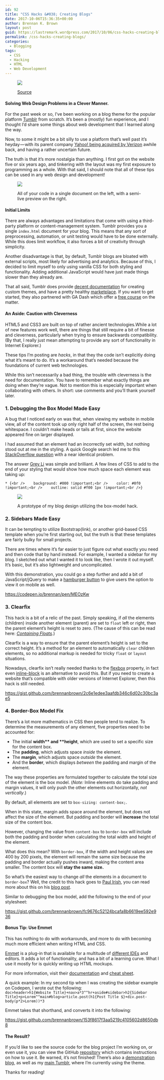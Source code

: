 ```yaml
---
id: 92
title: "CSS Hacks &#038; Creating Blogs"
date: 2017-10-06T15:36:35+00:00
author: Brennan K. Brown
layout: post
guid: https://lastremark.wordpress.com/2017/10/06/css-hacks-creating-blogs/
permalink: /css-hacks-creating-blogs/
categories:
  - Blogging
tags:
  - CSS
  - Hacking
  - HTML
  - Web Development
---
```


<figure class="wp-caption">

<img data-width="1280" data-height="720" src="https://cdn-images-1.medium.com/max/2560/1*Li6bHIrfDgAG27H39y1kXw.jpeg" /> <figcaption class="wp-caption-text"><a href="https://fontsinuse.com/uses/5323/tumblr-logo-2007-2013" target="_blank" rel="noopener noreferrer">Source</a></figcaption></figure>

#### Solving Web Design Problems in a Clever Manner.

<span>F</span>or the past week or so, I’ve been working on a blog theme for the popular platform <a href="https://tumblr.com/" target="_blank" rel="noopener noreferrer">Tumblr</a> from scratch. It’s been a (mostly) fun experience, and I thought I’d share some things about web development that I learned along the way.

Now, to some it might be a bit silly to use a platform that’s well past it’s heyday — with its parent company <a href="https://www.cnbc.com/2017/06/13/verizon-completes-yahoo-acquisition-marissa-mayer-resigns.html" target="_blank" rel="noopener noreferrer">Yahoo! being acquired by Verizon</a> awhile back, and having a rather uncertain future.

The truth is that it’s more nostalgia than anything. I first got on the website five or six years ago, and tinkering with the layout was my first exposure to programming as a whole. With that said, I should note that all of these tips can be used in any web design and development!

<figure class="wp-caption">

<img data-width="1257" data-height="724" src="https://cdn-images-1.medium.com/max/1200/1*jYYH65tL1BuxwPRSDkTX_w.png" /> <figcaption class="wp-caption-text">All of your code in a single document on the left, with a semi-live preview on the right.</figcaption></figure>

<!--more-->

#### Initial Limits

There are always advantages and limitations that come with using a third-party platform or content-management system. Tumblr provides you a single `index.html` document for your blog. This means that any sort of preprocessing, automation, or unit testing would have to be done externally. While this does limit workflow, it also forces a bit of creativity through simplicity.

Another disadvantage is that, by default, Tumblr blogs are bloated with external scripts, most likely for advertising and analytics. Because of this, I decided to limit myself to only using vanilla CSS for both styling and functionality. Adding additional JavaScript would have just made things slower than they already are.

That all said, Tumblr does provide <a href="https://www.tumblr.com/docs/en/custom_themes" target="_blank" rel="noopener noreferrer">decent documentation</a> for creating custom themes, and have a pretty healthy <a href="https://www.tumblr.com/themes/" target="_blank" rel="noopener noreferrer">marketplace</a>. If you want to get started, they also partnered with GA Dash which offer a <a href="https://dash.generalassemb.ly/" target="_blank" rel="noopener noreferrer">free course</a> on the matter.

#### An Aside: Caution with Cleverness

HTML5 and CSS3 are built on top of rather ancient technologies.While a lot of new features work well, there are things that still require a bit of finesse and cleverness, particularly when trying to ensure backwards compatibility. (By that, I really just mean attempting to provide any sort of functionality in Internet Explorer.)

These tips I’m posting are _hacks_, in that they the code isn’t explicitly doing what it’s meant to do. It’s a workaround that’s needed because the foundations of current web technologies.

While this isn’t necessarily a bad thing, the trouble with cleverness is the need for documentation. You have to remember what exactly things are doing when they’re vague. Not to mention this is especially important when collaborating with others. In short: use comments and you’ll thank yourself later.

### 1. Debugging the Box Model Made Easy

A bug that I noticed early on was that, when viewing my website in mobile view, all of the content took up only right half of the screen, the rest being whitespace. I couldn’t make heads or tails at first, since the website appeared fine on larger displayed.

I had assumed that an element had an incorrectly set width, but nothing stood out at me in the styling. A quick Google search led me to this <a href="https://stackoverflow.com/questions/4612307/website-has-strange-whitespace-on-right-side-of-the-page-when-the-browser-is-res" target="_blank" rel="noopener noreferrer">StackOverflow question</a> with a near identical problem.

The answer <a href="https://stackoverflow.com/users/5511849/grey-li" target="_blank" rel="noopener noreferrer">Grey Li</a> was simple and brilliant. A few lines of CSS to add to the end of your styling that would show how much space each element was taking up:

    * {<br />    background: #000 !important;<br />    color: #0f0 !important;<br />    outline: solid #f00 1px !important;<br />}

<figure class="wp-caption">

<img data-width="1500" data-height="432" src="https://cdn-images-1.medium.com/max/2560/1*MhY_wzQQJqjwUd46mMae7w.png" /> <figcaption class="wp-caption-text">A prototype of my blog design utilizing the box-model hack.</figcaption></figure>

### 2. Sidebars Made Easy

It can be tempting to utilize Bootstrap(link), or another grid-based CSS template when you’re first starting out, but the truth is that these templates are fairly bulky for small projects.

There are times where it’s far easier to just figure out what exactly you need and then code that by hand instead. For example, I wanted a sidebar for my blog. I sketched out what I wanted it to look like, then I wrote it out myself. It’s basic, but it’s also lightweight and uncomplicated.

With this demonstration, you could go a step further and add a bit of JavaScript/jQuery to make a <a href="https://jonsuh.com/hamburgers/" target="_blank" rel="noopener noreferrer">hamburger button</a> to give users the option to view it on mobile as well.

<https://codepen.io/brennan/pen/MEOzKw>

### 3. Clearfix

This hack is a bit of a relic of the past. Simply speaking, if _all_ the elements (children) inside another element (parent) are set to `float` left or right, then the parent element’s height is reset to zero. (The cause of this can be read here: <a href="http://complexspiral.com/publications/containing-floats/" target="_blank" rel="noopener noreferrer"><em>Containing Floats</em></a>.)

Clearfix is a way to ensure that the parent element’s height is set to the correct height. It’s a method for an element to automatically `clear` children elements, so no additional markup is needed for tricky `float` or `layout` situations.

Nowadays, clearfix isn’t really needed thanks to the <a href="https://css-tricks.com/snippets/css/a-guide-to-flexbox/" target="_blank" rel="noopener noreferrer">flexbox</a> property, in fact even <a href="https://www.w3schools.com/css/css_inline-block.asp" target="_blank" rel="noopener noreferrer">inline-block</a> is an alternative to avoid this. But if you need to create a website that’s compatible with older versions of Internet Explorer, then this hack is still needed.

<https://gist.github.com/brennanbrown/2c6e1edee3aafdb346c6d02c30bc3ae5>

### 4. Border-Box Model Fix

There’s a lot more mathematics in CSS then people tend to realize. To determine the measurements of any element, five properties need to be accounted for:

- The initial <b>width** and **height</b>, which are used to set a specific size for the content box.
- The <b>padding</b>, which adjusts space _inside_ the element.
- The <b>margin</b>, which adjusts space _outside_ the element.
- And the <b>border</b>, which displays _between_ the padding and margin of the element.

The way these properties are formulated together to calculate the total size of the element is the box model. (_Note:_ Inline elements do take padding and margin values, it will only push the other elements out horizontally, _not vertically_.)

By default, all elements are set to `box-sizing: content-box;`.

When in this state, margin adds space around the element, but does not affect the size of the element. But padding and border will <b>increase</b> the total size of the content box.

However, changing the value from `content-box` to `border-box` will include both the padding and border when calculating the total width and height of the element.

What does this mean? With `border-box`, if the width and height values are 400 by 200 pixels, the element will remain the same size because the padding and border actually pushes inward, making the content area smaller. The content box will <b>stay the same size.</b>

So what’s the easiest way to change _all_ the elements in a document to `border-box`? Well, the credit to this hack goes to <a href="https://www.paulirish.com" target="_blank" rel="noopener noreferrer">Paul Irish</a>, you can read more about this on his <a href="https://www.paulirish.com/2012/box-sizing-border-box-ftw/" target="_blank" rel="noopener noreferrer">blog post</a>.

Similar to debugging the box model, add the following to the end of your stylesheet:

<https://gist.github.com/brennanbrown/fc9676c52124bcafa8b6619ee592e936>

#### Bonus Tip: Use Emmet

This has nothing to do with workarounds, and more to do with becoming much more efficient when writing HTML and CSS.

<a href="https://emmet.io/" target="_blank" rel="noopener noreferrer">Emmet</a> is a plug-in that is available for a multitude of <a href="https://emmet.io/download/" target="_blank" rel="noopener noreferrer">different IDEs</a> and editors. It adds a lot of functionality, and has a bit of a learning curve. What I use it mostly for is quickly writing up HTML mockups.

For more information, visit their <a href="https://docs.emmet.io/" target="_blank" rel="noopener noreferrer">documentation</a> and <a href="https://docs.emmet.io/cheat-sheet/" target="_blank" rel="noopener noreferrer">cheat sheet</a>.

A quick example: In my second tip when I was creating the sidebar example on Codepen, I wrote out the following:   
`doc>header>h1{Website Title}+nav>a*3^^hr+aside#sidebar>h2{Sidebar Title}+p>Lorem^^main#blog>article.post(h1{Post Title $}+div.post-body(p*2>Lorem))*3`

Emmet takes that shorthand, and converts it into the following:

<https://gist.github.com/brennanbrown/153f8617f3aa5219c4105602d8650db8>

#### The Result?

If you’d like to see the source code for the blog project I’m working on, or even use it, you can view the GitHub <a href="https://github.com/brennanbrown/penform" target="_blank" rel="noopener noreferrer">repository</a> which contains instructions on how to use it. Be warned, it’s not finished! There’s also a <a href="https://penform.tumblr.com" target="_blank" rel="noopener noreferrer">demonstration blog</a>, as well as my <a href="http://pinedraft.com/" target="_blank" rel="noopener noreferrer">main Tumblr</a>, where I’m currently using the theme.

Thanks for reading!
